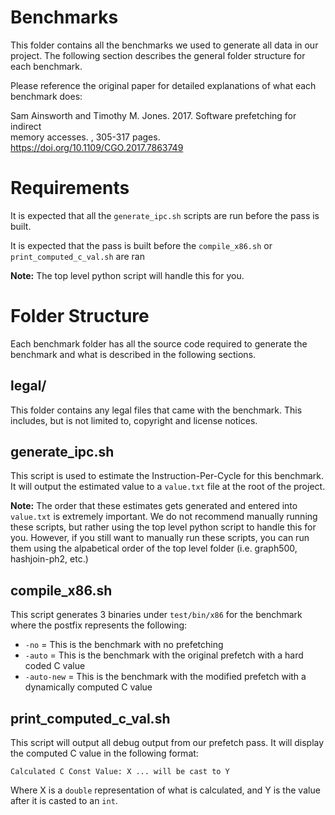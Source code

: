 # Benchmarks
This folder contains all the benchmarks we used to generate all data in our project. The following section describes the general folder structure for each benchmark.  
  
Please reference the original paper for detailed explanations of what each benchmark does:  
  
Sam Ainsworth and Timothy M. Jones. 2017. Software prefetching for indirect  
memory accesses. , 305-317 pages. https://doi.org/10.1109/CGO.2017.7863749

# Requirements
It is expected that all the `generate_ipc.sh` scripts are run before the pass is built.  
  
It is expected that the pass is built before the `compile_x86.sh` or `print_computed_c_val.sh` are ran  
  
**Note:** The top level python script will handle this for you.

# Folder Structure
Each benchmark folder has all the source code required to generate the benchmark and what is described in the following sections.

## legal/
This folder contains any legal files that came with the benchmark. This includes, but is not limited to, copyright and license notices.

## generate_ipc.sh
This script is used to estimate the Instruction-Per-Cycle for this benchmark. It will output the estimated value to a `value.txt` file at the root of the project.

**Note:** The order that these estimates gets generated and entered into `value.txt` is extremely important. 
We do not recommend manually running these scripts, but rather using the top level python script to handle this for you. 
However, if you still want to manually run these scripts, you can run them using the alpabetical order of the top level folder (i.e. graph500, hashjoin-ph2, etc.)

## compile_x86.sh
This script generates 3 binaries under `test/bin/x86` for the benchmark where the postfix represents the following:
- `-no` = This is the benchmark with no prefetching
- `-auto` = This is the benchmark with the original prefetch with a hard coded C value
- `-auto-new` = This is the benchmark with the modified prefetch with a dynamically computed C value 

## print_computed_c_val.sh
This script will output all debug output from our prefetch pass. It will display the computed C value in the following format:  
  
`Calculated C Const Value: X ... will be cast to Y`  
  
Where X is a `double` representation of what is calculated, and Y is the value after it is casted to an `int`.

